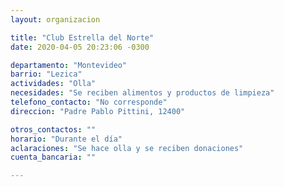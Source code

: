 ```yaml
---
layout: organizacion

title: "Club Estrella del Norte"
date: 2020-04-05 20:23:06 -0300

departamento: "Montevideo"
barrio: "Lezica"
actividades: "Olla"
necesidades: "Se reciben alimentos y productos de limpieza"
telefono_contacto: "No corresponde"
direccion: "Padre Pablo Pittini, 12400"

otros_contactos: ""
horario: "Durante el día"
aclaraciones: "Se hace olla y se reciben donaciones"
cuenta_bancaria: ""

---
```

